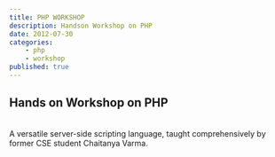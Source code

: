```yaml
---
title: PHP WORKSHOP
description: Handson Workshop on PHP
date: 2012-07-30
categories:
    - php
    - workshop
published: true
---
```


## Hands on Workshop on PHP

<br>
A versatile server-side scripting language, taught comprehensively by former CSE student Chaitanya Varma.
